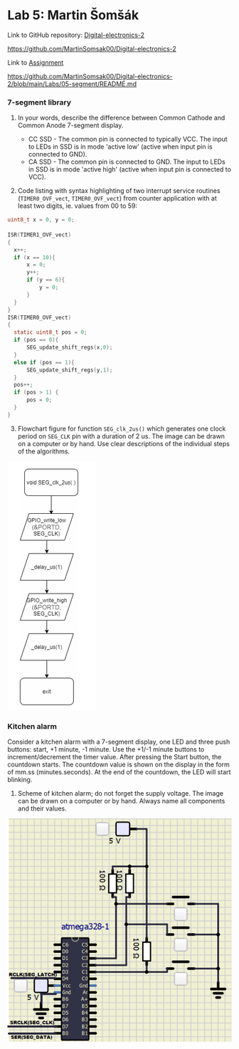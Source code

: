 # Lab 5: Martin Šomšák
Link to GitHub repository: [Digital-electronics-2](https://github.com/MartinSomsak00/Digital-electronics-2)

https://github.com/MartinSomsak00/Digital-electronics-2

Link to [Assignment](https://github.com/MartinSomsak00/Digital-electronics-2/blob/main/Labs/05-segment/README.md)

https://github.com/MartinSomsak00/Digital-electronics-2/blob/main/Labs/05-segment/README.md

### 7-segment library

1. In your words, describe the difference between Common Cathode and Common Anode 7-segment display.
   * CC SSD - The common pin is connected to typically VCC. The input to LEDs in SSD is in mode 'active low' (active when input pin is connected to GND).
   * CA SSD - The common pin is connected to GND. The input to LEDs in SSD is in mode 'active high' (active when input pin is connected to VCC).
   
2. Code listing with syntax highlighting of two interrupt service routines (`TIMER0_OVF_vect`, `TIMER0_OVF_vect`) from counter application with at least two digits, ie. values from 00 to 59:
   
  ```c
uint8_t x = 0, y = 0;

ISR(TIMER1_OVF_vect)
{
    x++;
    if (x == 10){
        x = 0;
        y++;
        if (y == 6){
            y = 0;
        }
    }
}
ISR(TIMER0_OVF_vect)
{
    static uint8_t pos = 0;
    if (pos == 0){
        SEG_update_shift_regs(x,0);
    }
    else if (pos == 1){
        SEG_update_shift_regs(y,1);
    }
    pos++;
    if (pos > 1) {
        pos = 0;
    }
}
```
   
   3. Flowchart figure for function `SEG_clk_2us()` which generates one clock period on `SEG_CLK` pin with a duration of 2&nbsp;us. The image can be drawn on a computer or by hand. Use clear descriptions of the individual steps of the algorithms.
   
![](pictures/2.png) 

### Kitchen alarm

Consider a kitchen alarm with a 7-segment display, one LED and three push buttons: start, +1 minute, -1 minute. Use the +1/-1 minute buttons to increment/decrement the timer value. After pressing the Start button, the countdown starts. The countdown value is shown on the display in the form of mm.ss (minutes.seconds). At the end of the countdown, the LED will start blinking.

1. Scheme of kitchen alarm; do not forget the supply voltage. The image can be drawn on a computer or by hand. Always name all components and their values.

![](pictures/3.PNG) 